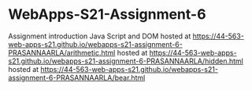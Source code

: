 # WebApps-S21-Assignment-6
Assignment introduction Java Script and DOM
hosted at https://44-563-web-apps-s21.github.io/webapps-s21-assignment-6-PRASANNAARLA/arithmetic.html
hosted at https://44-563-web-apps-s21.github.io/webapps-s21-assignment-6-PRASANNAARLA/hidden.html
hosted at https://44-563-web-apps-s21.github.io/webapps-s21-assignment-6-PRASANNAARLA/bear.html
